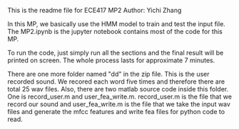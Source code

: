 This is the readme file for ECE417 MP2
Author: Yichi Zhang

In this MP, we basically use the HMM model to train and test the input file.
The MP2.ipynb is the jupyter notebook contains most of the code for this MP.

To run the code, just simply run all the sections and the final result will be printed
on screen. The whole process lasts for approximate 7 minutes.

There are one more folder named "dd" in the zip file. This is the user recorded sound.
We recored each word five times and therefore there are total 25 wav files.
Also, there are two matlab source code inside this folder. One is record_user.m and user_fea_write.m. record_user.m is the file that we record our sound and user_fea_write.m is the file that we take the input wav files and generate the mfcc features and write fea files for python code to read.
